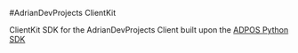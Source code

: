 #AdrianDevProjects ClientKit

ClientKit SDK for the AdrianDevProjects Client built upon the [ADPOS Python SDK](https://github.com/AdrianDevProjects/ADPOSPythonSDK)
